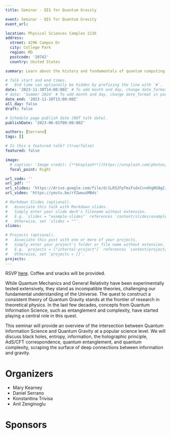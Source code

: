 ```yaml
---
title: Seminar - QIS for Quantum Gravity

event: Seminar - QIS for Quantum Gravity
event_url: 

location: Physical Sciences Complex 2136
address:
  street: 4296 Campus Dr
  city: College Park
  region: MD
  postcode: '20742'
  country: United States

summary: Learn about the history and fundamentals of quantum computing from a mathematical perspective.

# Talk start and end times.
#   End time can optionally be hidden by prefixing the line with `#`.
date: '2023-11-30T14:00:00Z' # To add month and day, change date_format in params.yaml
# date: 'Summer 2024' # To add month and day, change date_format in params.yaml
date_end: '2023-11-30T15:00:00Z'
all_day: false
draft: false

# Schedule page publish date (NOT talk date).
publishDate: '2023-06-01T00:00:00Z'

authors: [Serrano]
tags: []

# Is this a featured talk? (true/false)
featured: false

image:
  # caption: 'Image credit: [**Unsplash**](https://unsplash.com/photos/bzdhc5b3Bxs)'
  focal_point: Right

url_code: ''
url_pdf: ''
url_slides: 'https://drive.google.com/file/d/1LRS2FpTmiFsdxCcn4VgNS8gCJLji8n2E/view?usp=sharing'
url_video: 'https://youtu.be/rYZwwuzMBds'

# Markdown Slides (optional).
#   Associate this talk with Markdown slides.
#   Simply enter your slide deck's filename without extension.
#   E.g. `slides = "example-slides"` references `content/slides/example-slides.md`.
#   Otherwise, set `slides = ""`.
slides:

# Projects (optional).
#   Associate this post with one or more of your projects.
#   Simply enter your project's folder or file name without extension.
#   E.g. `projects = ["internal-project"]` references `content/project/deep-learning/index.md`.
#   Otherwise, set `projects = []`.
projects:
---
```


RSVP [here](https://forms.gle/jYUa1v1NPN5VPyQs5). Coffee and snacks will be provided.

While Quantum Mechanics and General Relativity have been experimentally tested extensively, they stand as incompatible theories, challenging our fundamental understanding of the Universe. The quest to construct a consistent theory of Quantum Gravity stands at the frontier of research in theoretical physics. In the last few decades, concepts from Quantum Information Science, such as entanglement and complexity, have started playing a central role in this quest.

This seminar will provide an overview of the intersection between Quantum Information Science and Quantum Gravity at a popular science level. We will discuss black holes, entropy, information, the holographic principle, AdS/CFT correspondence, quantum entanglement, and quantum complexity, scraping the surface of deep connections between information and gravity.

# Organizers

- Mary Kearney
- Daniel Serrano
- Konstantina Trivisa
- Anil Zenginoglu

# Sponsors
